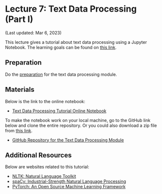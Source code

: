 # Lecture 7: Text Data Processing (Part I)

(Last updated: Mar 6, 2023)

This lecture gives a tutorial about text data processing using a Jupyter Notebook. The learning goals can be found on [this link](../modules/text-data-module/overview-text-data).

## Preparation

Do the [preparation](../modules/text-data-module/preparation-text-data) for the text data processing module.

## Materials

Below is the link to the online notebook:
- [Text Data Processing Tutorial Online Notebook](../modules/text-data-module/tutorial-text-data)

To make the notebook work on your local machine, go to the GitHub link below and clone the entire repository. Or you could also download a zip file from [this link](https://github.com/MultiX-Amsterdam/text-data-module/archive/refs/heads/main.zip).
- [GitHub Repository for the Text Data Processing Module](https://github.com/MultiX-Amsterdam/text-data-module)

## Additional Resources

Below are websites related to this tutorial:
- [NLTK: Natural Language Toolkit](https://www.nltk.org/)
- [spaCy: Industrial-Strength Natural Language Processing](https://spacy.io/)
- [PyTorch: An Open Source Machine Learning Framework](https://pytorch.org/)
